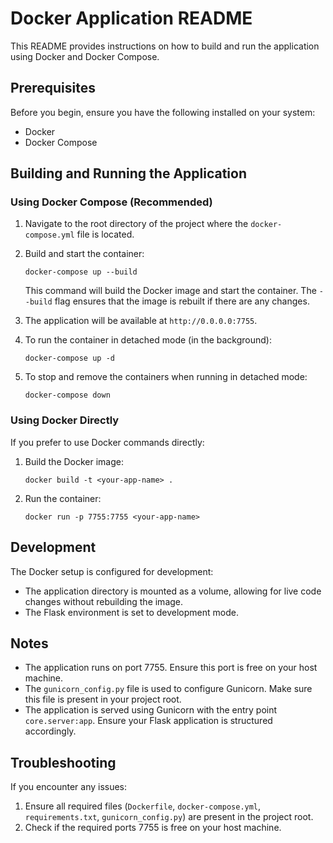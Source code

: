 # Docker Application README

This README provides instructions on how to build and run the application using Docker and Docker Compose.

## Prerequisites

Before you begin, ensure you have the following installed on your system:
- Docker
- Docker Compose

## Building and Running the Application

### Using Docker Compose (Recommended)

1. Navigate to the root directory of the project where the `docker-compose.yml` file is located.

2. Build and start the container:
   ```
   docker-compose up --build
   ```

   This command will build the Docker image and start the container. The `--build` flag ensures that the image is rebuilt if there are any changes.

3. The application will be available at `http://0.0.0.0:7755`.

4. To run the container in detached mode (in the background):
   ```
   docker-compose up -d
   ```

5. To stop and remove the containers when running in detached mode:
   ```
   docker-compose down
   ```

### Using Docker Directly

If you prefer to use Docker commands directly:

1. Build the Docker image:
   ```
   docker build -t <your-app-name> .
   ```

2. Run the container:
   ```
   docker run -p 7755:7755 <your-app-name>
   ```


## Development

The Docker setup is configured for development:
- The application directory is mounted as a volume, allowing for live code changes without rebuilding the image.
- The Flask environment is set to development mode.

## Notes

- The application runs on port 7755. Ensure this port is free on your host machine.
- The `gunicorn_config.py` file is used to configure Gunicorn. Make sure this file is present in your project root.
- The application is served using Gunicorn with the entry point `core.server:app`. Ensure your Flask application is structured accordingly.

## Troubleshooting

If you encounter any issues:
1. Ensure all required files (`Dockerfile`, `docker-compose.yml`, `requirements.txt`, `gunicorn_config.py`) are present in the project root.
2. Check if the required ports 7755 is free on your host machine.
